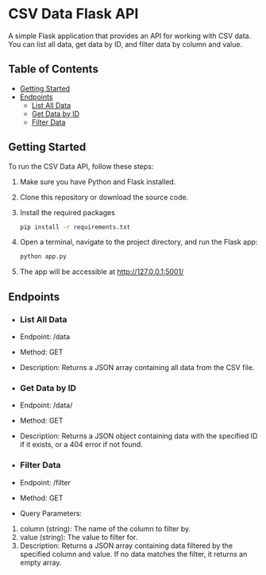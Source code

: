 # CSV Data Flask API

A simple Flask application that provides an API for working with CSV data. You can list all data, get data by ID, and filter data by column and value.

## Table of Contents

- [Getting Started](#getting-started)
- [Endpoints](#endpoints)
  - [List All Data](#list-all-data)
  - [Get Data by ID](#get-data-by-id)
  - [Filter Data](#filter-data)

## Getting Started

To run the CSV Data API, follow these steps:

1. Make sure you have Python and Flask installed.

2. Clone this repository or download the source code.

3. Install the required packages
   ```bash
   pip install -r requirements.txt
   ```

4. Open a terminal, navigate to the project directory, and run the Flask app:

   ```bash
   python app.py
   ```
6. The app will be accessible at http://127.0.0.1:5001/

## Endpoints

- ### List All Data
- Endpoint: /data
- Method: GET
- Description: Returns a JSON array containing all data from the CSV file.

- ### Get Data by ID
- Endpoint: /data/<id>
- Method: GET
- Description: Returns a JSON object containing data with the specified ID if it exists, or a 404 error if not found.


- ### Filter Data
- Endpoint: /filter
- Method: GET
- Query Parameters:
1. column (string): The name of the column to filter by.
2. value (string): The value to filter for.
3. Description: Returns a JSON array containing data filtered by the specified column and value. If no data matches the filter, it returns an empty array.
